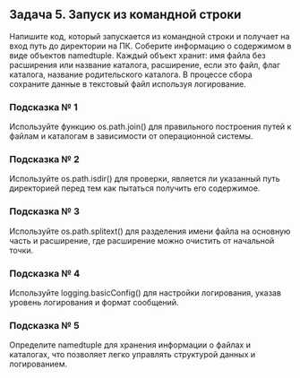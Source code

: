 ## Задача 5. Запуск из командной строки
Напишите код, который запускается из командной строки и получает на вход путь
до директории на ПК. Соберите информацию о содержимом в виде объектов
namedtuple. Каждый объект хранит: имя файла без расширения или название
каталога, расширение, если это файл, флаг каталога, название родительского
каталога. В процессе сбора сохраните данные в текстовый файл используя
логирование.
### Подсказка № 1
Используйте функцию os.path.join() для правильного построения путей к файлам
и каталогам в зависимости от операционной системы.
### Подсказка № 2
Используйте os.path.isdir() для проверки, является ли указанный путь
директорией перед тем как пытаться получить его содержимое.
### Подсказка № 3
Используйте os.path.splitext() для разделения имени файла на основную часть
и расширение, где расширение можно очистить от начальной точки.
### Подсказка № 4
Используйте logging.basicConfig() для настройки логирования, указав уровень
логирования и формат сообщений.
### Подсказка № 5
Определите namedtuple для хранения информации о файлах и каталогах, что
позволяет легко управлять структурой данных и логированием.
